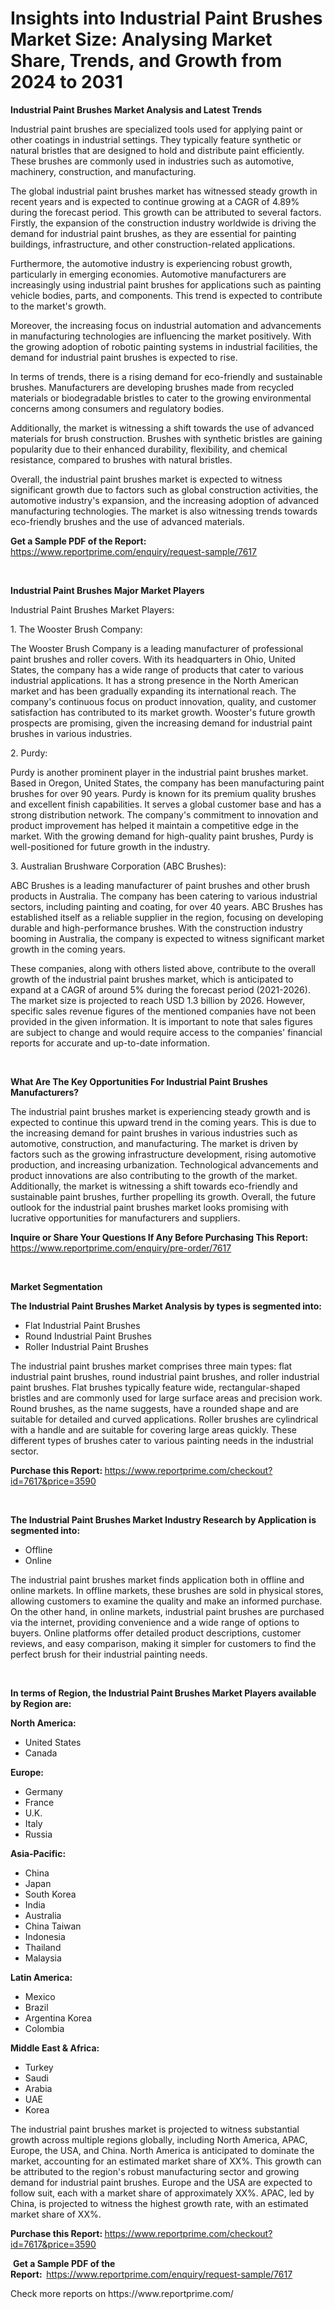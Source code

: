 <p><h1>Insights into Industrial Paint Brushes Market Size: Analysing Market Share, Trends, and Growth from 2024 to 2031</h1></p><p><strong>Industrial Paint Brushes Market Analysis and Latest Trends</strong></p>
<p><p>Industrial paint brushes are specialized tools used for applying paint or other coatings in industrial settings. They typically feature synthetic or natural bristles that are designed to hold and distribute paint efficiently. These brushes are commonly used in industries such as automotive, machinery, construction, and manufacturing.</p><p>The global industrial paint brushes market has witnessed steady growth in recent years and is expected to continue growing at a CAGR of 4.89% during the forecast period. This growth can be attributed to several factors. Firstly, the expansion of the construction industry worldwide is driving the demand for industrial paint brushes, as they are essential for painting buildings, infrastructure, and other construction-related applications.</p><p>Furthermore, the automotive industry is experiencing robust growth, particularly in emerging economies. Automotive manufacturers are increasingly using industrial paint brushes for applications such as painting vehicle bodies, parts, and components. This trend is expected to contribute to the market's growth.</p><p>Moreover, the increasing focus on industrial automation and advancements in manufacturing technologies are influencing the market positively. With the growing adoption of robotic painting systems in industrial facilities, the demand for industrial paint brushes is expected to rise.</p><p>In terms of trends, there is a rising demand for eco-friendly and sustainable brushes. Manufacturers are developing brushes made from recycled materials or biodegradable bristles to cater to the growing environmental concerns among consumers and regulatory bodies.</p><p>Additionally, the market is witnessing a shift towards the use of advanced materials for brush construction. Brushes with synthetic bristles are gaining popularity due to their enhanced durability, flexibility, and chemical resistance, compared to brushes with natural bristles.</p><p>Overall, the industrial paint brushes market is expected to witness significant growth due to factors such as global construction activities, the automotive industry's expansion, and the increasing adoption of advanced manufacturing technologies. The market is also witnessing trends towards eco-friendly brushes and the use of advanced materials.</p></p>
<p><strong>Get a Sample PDF of the Report:&nbsp;</strong> <a href="https://www.reportprime.com/enquiry/request-sample/7617">https://www.reportprime.com/enquiry/request-sample/7617</a></p>
<p>&nbsp;</p>
<p><strong>Industrial Paint Brushes Major Market Players</strong></p>
<p><p>Industrial Paint Brushes Market Players:</p><p>1. The Wooster Brush Company:</p><p>The Wooster Brush Company is a leading manufacturer of professional paint brushes and roller covers. With its headquarters in Ohio, United States, the company has a wide range of products that cater to various industrial applications. It has a strong presence in the North American market and has been gradually expanding its international reach. The company's continuous focus on product innovation, quality, and customer satisfaction has contributed to its market growth. Wooster's future growth prospects are promising, given the increasing demand for industrial paint brushes in various industries.</p><p>2. Purdy:</p><p>Purdy is another prominent player in the industrial paint brushes market. Based in Oregon, United States, the company has been manufacturing paint brushes for over 90 years. Purdy is known for its premium quality brushes and excellent finish capabilities. It serves a global customer base and has a strong distribution network. The company's commitment to innovation and product improvement has helped it maintain a competitive edge in the market. With the growing demand for high-quality paint brushes, Purdy is well-positioned for future growth in the industry.</p><p>3. Australian Brushware Corporation (ABC Brushes):</p><p>ABC Brushes is a leading manufacturer of paint brushes and other brush products in Australia. The company has been catering to various industrial sectors, including painting and coating, for over 40 years. ABC Brushes has established itself as a reliable supplier in the region, focusing on developing durable and high-performance brushes. With the construction industry booming in Australia, the company is expected to witness significant market growth in the coming years.</p><p>These companies, along with others listed above, contribute to the overall growth of the industrial paint brushes market, which is anticipated to expand at a CAGR of around 5% during the forecast period (2021-2026). The market size is projected to reach USD 1.3 billion by 2026. However, specific sales revenue figures of the mentioned companies have not been provided in the given information. It is important to note that sales figures are subject to change and would require access to the companies' financial reports for accurate and up-to-date information.</p></p>
<p>&nbsp;</p>
<p><strong>What Are The Key Opportunities For Industrial Paint Brushes Manufacturers?</strong></p>
<p><p>The industrial paint brushes market is experiencing steady growth and is expected to continue this upward trend in the coming years. This is due to the increasing demand for paint brushes in various industries such as automotive, construction, and manufacturing. The market is driven by factors such as the growing infrastructure development, rising automotive production, and increasing urbanization. Technological advancements and product innovations are also contributing to the growth of the market. Additionally, the market is witnessing a shift towards eco-friendly and sustainable paint brushes, further propelling its growth. Overall, the future outlook for the industrial paint brushes market looks promising with lucrative opportunities for manufacturers and suppliers.</p></p>
<p><strong>Inquire or Share Your Questions If Any Before Purchasing This Report:</strong> <a href="https://www.reportprime.com/enquiry/pre-order/7617">https://www.reportprime.com/enquiry/pre-order/7617</a></p>
<p>&nbsp;</p>
<p><strong>Market Segmentation</strong></p>
<p><strong>The Industrial Paint Brushes Market Analysis by types is segmented into:</strong></p>
<p><ul><li>Flat Industrial Paint Brushes</li><li>Round Industrial Paint Brushes</li><li>Roller Industrial Paint Brushes</li></ul></p>
<p><p>The industrial paint brushes market comprises three main types: flat industrial paint brushes, round industrial paint brushes, and roller industrial paint brushes. Flat brushes typically feature wide, rectangular-shaped bristles and are commonly used for large surface areas and precision work. Round brushes, as the name suggests, have a rounded shape and are suitable for detailed and curved applications. Roller brushes are cylindrical with a handle and are suitable for covering large areas quickly. These different types of brushes cater to various painting needs in the industrial sector.</p></p>
<p><strong>Purchase this Report:&nbsp;</strong><a href="https://www.reportprime.com/checkout?id=7617&price=3590">https://www.reportprime.com/checkout?id=7617&price=3590</a></p>
<p>&nbsp;</p>
<p><strong>The Industrial Paint Brushes Market Industry Research by Application is segmented into:</strong></p>
<p><ul><li>Offline</li><li>Online</li></ul></p>
<p><p>The industrial paint brushes market finds application both in offline and online markets. In offline markets, these brushes are sold in physical stores, allowing customers to examine the quality and make an informed purchase. On the other hand, in online markets, industrial paint brushes are purchased via the internet, providing convenience and a wide range of options to buyers. Online platforms offer detailed product descriptions, customer reviews, and easy comparison, making it simpler for customers to find the perfect brush for their industrial painting needs.</p></p>
<p>&nbsp;</p>
<p><strong>In terms of Region, the Industrial Paint Brushes Market Players available by Region are:</strong></p>
<p>
    <p> <strong> North America: </strong>
        <ul>
            <li>United States</li>
            <li>Canada</li>
        </ul>
        </p> 
    <p> <strong> Europe: </strong>
        <ul>
            <li>Germany</li>
            <li>France</li>
            <li>U.K.</li>
            <li>Italy</li>
            <li>Russia</li>
        </ul>
        </p> 
    <p> <strong> Asia-Pacific: </strong>
        <ul>
            <li>China</li>
            <li>Japan</li>
            <li>South Korea</li>
            <li>India</li>
            <li>Australia</li>
            <li>China Taiwan</li>
            <li>Indonesia</li>
            <li>Thailand</li>
            <li>Malaysia</li>
        </ul>
        </p> 
    <p> <strong> Latin America: </strong>
        <ul>
            <li>Mexico</li>
            <li>Brazil</li>
            <li>Argentina Korea</li>
            <li>Colombia</li>
        </ul>
        </p> 
    <p> <strong> Middle East & Africa: </strong>
        <ul>
            <li>Turkey</li>
            <li>Saudi</li>
            <li>Arabia</li>
            <li>UAE</li>
            <li>Korea</li>
        </ul>
    </p>
    </p>
<p><p>The industrial paint brushes market is projected to witness substantial growth across multiple regions globally, including North America, APAC, Europe, the USA, and China. North America is anticipated to dominate the market, accounting for an estimated market share of XX%. This growth can be attributed to the region's robust manufacturing sector and growing demand for industrial paint brushes. Europe and the USA are expected to follow suit, each with a market share of approximately XX%. APAC, led by China, is projected to witness the highest growth rate, with an estimated market share of XX%.</p></p>
<p><strong>Purchase this Report: </strong><a href="https://www.reportprime.com/checkout?id=7617&price=3590">https://www.reportprime.com/checkout?id=7617&price=3590</a></p>
<p>&nbsp;<strong>Get a Sample PDF of the Report:&nbsp;&nbsp;</strong><a href="https://www.reportprime.com/enquiry/request-sample/7617">https://www.reportprime.com/enquiry/request-sample/7617</a></p>
<p><strong></strong></p>
<p>Check more reports on https://www.reportprime.com/</p>